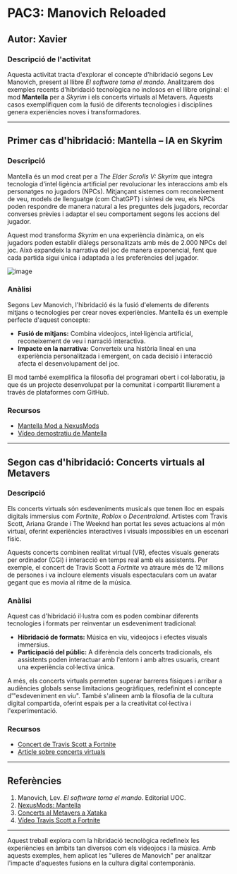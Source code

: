 # PAC3: Manovich Reloaded

## Autor: Xavier

### Descripció de l'activitat
Aquesta activitat tracta d'explorar el concepte d'hibridació segons Lev Manovich, present al llibre *El software toma el mando*. Analitzarem dos exemples recents d'hibridació tecnològica no inclosos en el llibre original: el mod **Mantella** per a *Skyrim* i els concerts virtuals al Metavers. Aquests casos exemplifiquen com la fusió de diferents tecnologies i disciplines genera experiències noves i transformadores.

---

## Primer cas d'hibridació: Mantella – IA en Skyrim

### Descripció
Mantella és un mod creat per a *The Elder Scrolls V: Skyrim* que integra tecnologia d'intel·ligència artificial per revolucionar les interaccions amb els personatges no jugadors (NPCs). Mitjançant sistemes com reconeixement de veu, models de llenguatge (com ChatGPT) i síntesi de veu, els NPCs poden respondre de manera natural a les preguntes dels jugadors, recordar converses prèvies i adaptar el seu comportament segons les accions del jugador.

Aquest mod transforma *Skyrim* en una experiència dinàmica, on els jugadors poden establir diàlegs personalitzats amb més de 2.000 NPCs del joc. Això expandeix la narrativa del joc de manera exponencial, fent que cada partida sigui única i adaptada a les preferències del jugador.

![image](https://drive.google.com/file/d/1bleJ1AyTRPrmtMQxe5t1rfFegxIsyVpe/view?usp=drive_link)



### Anàlisi
Segons Lev Manovich, l'hibridació és la fusió d'elements de diferents mitjans o tecnologies per crear noves experiències. Mantella és un exemple perfecte d'aquest concepte:
- **Fusió de mitjans:** Combina videojocs, intel·ligència artificial, reconeixement de veu i narració interactiva.
- **Impacte en la narrativa:** Converteix una història lineal en una experiència personalitzada i emergent, on cada decisió i interacció afecta el desenvolupament del joc.

El mod també exemplifica la filosofia del programari obert i col·laboratiu, ja que és un projecte desenvolupat per la comunitat i compartit lliurement a través de plataformes com GitHub.

### Recursos
- [Mantella Mod a NexusMods](https://www.nexusmods.com/skyrimspecialedition/mods/98631)
- [Vídeo demostratiu de Mantella](https://www.youtube.com/watch?v=lnRbUgRRGKw)

---

## Segon cas d'hibridació: Concerts virtuals al Metavers

### Descripció
Els concerts virtuals són esdeveniments musicals que tenen lloc en espais digitals immersius com *Fortnite*, *Roblox* o *Decentraland*. Artistes com Travis Scott, Ariana Grande i The Weeknd han portat les seves actuacions al món virtual, oferint experiències interactives i visuals impossibles en un escenari físic.

Aquests concerts combinen realitat virtual (VR), efectes visuals generats per ordinador (CGI) i interacció en temps real amb els assistents. Per exemple, el concert de Travis Scott a *Fortnite* va atraure més de 12 milions de persones i va incloure elements visuals espectaculars com un avatar gegant que es movia al ritme de la música.

### Anàlisi
Aquest cas d'hibridació il·lustra com es poden combinar diferents tecnologies i formats per reinventar un esdeveniment tradicional:
- **Hibridació de formats:** Música en viu, videojocs i efectes visuals immersius.
- **Participació del públic:** A diferència dels concerts tradicionals, els assistents poden interactuar amb l'entorn i amb altres usuaris, creant una experiència col·lectiva única.

A més, els concerts virtuals permeten superar barreres físiques i arribar a audiències globals sense limitacions geogràfiques, redefinint el concepte d'"esdeveniment en viu". També s'alineen amb la filosofia de la cultura digital compartida, oferint espais per a la creativitat col·lectiva i l'experimentació.

### Recursos
- [Concert de Travis Scott a Fortnite](https://www.youtube.com/watch?v=wYeFAlVC8qU)
- [Article sobre concerts virtuals](https://www.xataka.com)

---

## Referències
1. Manovich, Lev. *El software toma el mando*. Editorial UOC.
2. [NexusMods: Mantella](https://www.nexusmods.com/skyrimspecialedition/mods/98631)
3. [Concerts al Metavers a Xataka](https://www.xataka.com)
4. [Vídeo Travis Scott a Fortnite](https://www.youtube.com/watch?v=wYeFAlVC8qU)

---

Aquest treball explora com la hibridació tecnològica redefineix les experiències en àmbits tan diversos com els videojocs i la música. Amb aquests exemples, hem aplicat les "ulleres de Manovich" per analitzar l'impacte d'aquestes fusions en la cultura digital contemporània.
